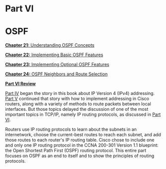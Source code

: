 # Part VI


# OSPF

[**Chapter 21:** Understanding OSPF Concepts](vol1_ch21.md#ch21)

[**Chapter 22:** Implementing Basic OSPF Features](vol1_ch22.md#ch22)

[**Chapter 23:** Implementing Optional OSPF Features](vol1_ch23.md#ch23)

[**Chapter 24:** OSPF Neighbors and Route Selection](vol1_ch24.md#ch24)

[**Part VI Review**](vol1_part-p06.md#part-p06)

[Part IV](vol1_part04.md#part04) began the story in this book about IP Version 4 (IPv4) addressing. [Part V](vol1_part05.md#part05) continued that story with how to implement addressing in Cisco routers, along with a variety of methods to route packets between local interfaces. But those topics delayed the discussion of one of the most important topics in TCP/IP, namely IP routing protocols, as discussed in [Part VI](vol1_part06.md#part06).

Routers use IP routing protocols to learn about the subnets in an internetwork, choose the current-best routes to reach each subnet, and add those routes to each router's IP routing table. Cisco chose to include one and only one IP routing protocol in the CCNA 200-301 Version 1.1 blueprint: the Open Shortest Path First (OSPF) routing protocol. This entire part focuses on OSPF as an end to itself and to show the principles of routing protocols.
